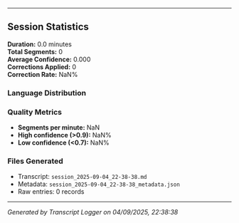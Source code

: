 

---

## Session Statistics

**Duration:** 0.0 minutes  
**Total Segments:** 0  
**Average Confidence:** 0.000  
**Corrections Applied:** 0  
**Correction Rate:** NaN%

### Language Distribution


### Quality Metrics
- **Segments per minute:** NaN
- **High confidence (>0.9):** NaN%
- **Low confidence (<0.7):** NaN%

### Files Generated
- Transcript: `session_2025-09-04_22-38-38.md`
- Metadata: `session_2025-09-04_22-38-38_metadata.json`
- Raw entries: 0 records

---
*Generated by Transcript Logger on 04/09/2025, 22:38:38*
